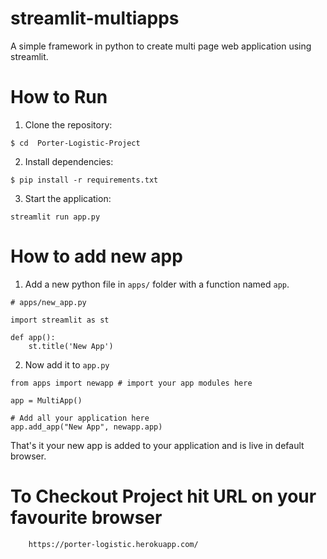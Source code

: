 # streamlit-multiapps
A simple framework in python to create multi page web application using streamlit.

# How to Run

1. Clone the repository:
```
$ cd  Porter-Logistic-Project
```

2. Install dependencies:
```
$ pip install -r requirements.txt
```

3. Start the application:
```
streamlit run app.py
```

# How to add new app

1. Add a new python file in `apps/`  folder with a function named `app`.

```
# apps/new_app.py

import streamlit as st

def app():
    st.title('New App')
```

2. Now add it to `app.py`

```
from apps import newapp # import your app modules here

app = MultiApp()

# Add all your application here
app.add_app("New App", newapp.app)
```

That's it your new app is added to your application and is live in default browser.


# To Checkout Project hit URL on your favourite browser
```
    https://porter-logistic.herokuapp.com/
```
